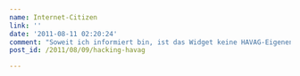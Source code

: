 ```yaml
---
name: Internet-Citizen
link: ''
date: '2011-08-11 02:20:24'
comment: "Soweit ich informiert bin, ist das Widget keine HAVAG-Eigenentwicklung und das Protokoll teil des \"MOBILE-STOPinfo\" von der INIT AG. Mehr Infos dazu gibt es u.U. auf deren Webseite: www.initag.de (Direktlink auf die Referenz der HAVAG: http://www.initag.de/share/projects/de/Halle.pdf)...\nVielleicht findet man so auch andere  \"MOBILE-STOPinfo-Hacker\" oder kann über die Firma eine Protokollbeschreibung erhalten, obwohl zweiteres doch eher unwahrscheinlich ist - schließlich werden die ihre Lösungen für viel Geld verticken!"
post_id: /2011/08/09/hacking-havag

---
```



